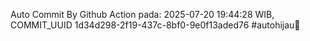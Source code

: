 Auto Commit By Github Action pada: 2025-07-20 19:44:28 WIB, COMMIT_UUID 1d34d298-2f19-437c-8bf0-9e0f13aded76 #autohijau🗿
